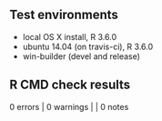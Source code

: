 ## Test environments
* local OS X install, R 3.6.0
* ubuntu 14.04 (on travis-ci), R 3.6.0 
* win-builder (devel and release)

## R CMD check results

0 errors | 0 warnings | | 0 notes

